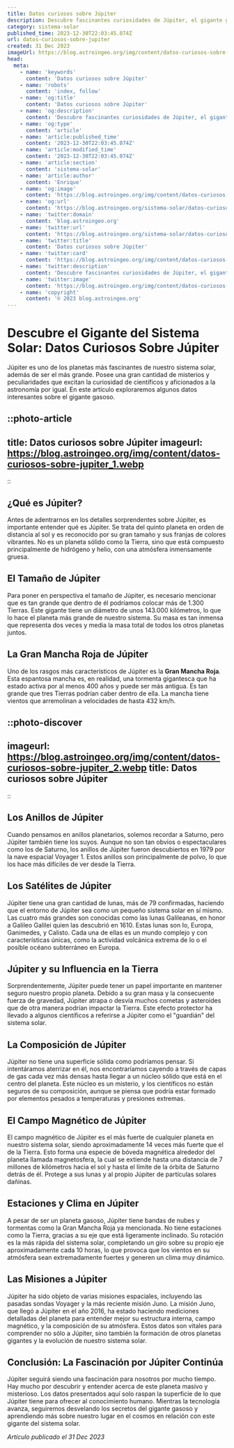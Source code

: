 ```yaml
---
title: Datos curiosos sobre Júpiter
description: Descubre fascinantes curiosidades de Júpiter, el gigante gaseoso del sistema solar con tormentas monstruosas y lunas misteriosas. ¡Explora ahora!
category: sistema-solar
published_time: 2023-12-30T22:03:45.074Z
url: datos-curiosos-sobre-jupiter
created: 31 Dec 2023
imageUrl: https://blog.astroingeo.org/img/content/datos-curiosos-sobre-jupiter_1.webp
head:
  meta:
    - name: 'keywords'
      content: 'Datos curiosos sobre Júpiter'
    - name: 'robots'
      content: 'index, follow'
    - name: 'og:title'
      content: 'Datos curiosos sobre Júpiter'
    - name: 'og:description'
      content: 'Descubre fascinantes curiosidades de Júpiter, el gigante gaseoso del sistema solar con tormentas monstruosas y lunas misteriosas. ¡Explora ahora!'
    - name: 'og:type'
      content: 'article'
    - name: 'article:published_time'
      content: '2023-12-30T22:03:45.074Z'
    - name: 'article:modified_time'
      content: '2023-12-30T22:03:45.074Z'
    - name: 'article:section'
      content: 'sistema-solar'
    - name: 'article:author'
      content: 'Enrique'
    - name: 'og:image'
      content: 'https://blog.astroingeo.org/img/content/datos-curiosos-sobre-jupiter_1.webp'
    - name: 'og:url'
      content: 'https://blog.astroingeo.org/sistema-solar/datos-curiosos-sobre-jupiter'
    - name: 'twitter:domain'
      content: 'blog.astroingeo.org'
    - name: 'twitter:url'
      content: 'https://blog.astroingeo.org/sistema-solar/datos-curiosos-sobre-jupiter'
    - name: 'twitter:title'
      content: 'Datos curiosos sobre Júpiter'
    - name: 'twitter:card'
      content: 'https://blog.astroingeo.org/img/content/datos-curiosos-sobre-jupiter_1.webp'
    - name: 'twitter:description'
      content: 'Descubre fascinantes curiosidades de Júpiter, el gigante gaseoso del sistema solar con tormentas monstruosas y lunas misteriosas. ¡Explora ahora!'
    - name: 'twitter:image'
      content: 'https://blog.astroingeo.org/img/content/datos-curiosos-sobre-jupiter_1.webp'
    - name: 'copyright'
      content: '© 2023 blog.astroingeo.org'
---
```

# Descubre el Gigante del Sistema Solar: Datos Curiosos Sobre Júpiter

Júpiter es uno de los planetas más fascinantes de nuestro sistema solar, además de ser el más grande. Posee una gran cantidad de misterios y peculiaridades que excitan la curiosidad de científicos y aficionados a la astronomía por igual. En este artículo exploraremos algunos datos interesantes sobre el gigante gasoso.

::photo-article
---
title: Datos curiosos sobre Júpiter
imageurl: https://blog.astroingeo.org/img/content/datos-curiosos-sobre-jupiter_1.webp
---
::

## **¿Qué es Júpiter?**

Antes de adentrarnos en los detalles sorprendentes sobre Júpiter, es importante entender qué es Júpiter. Se trata del quinto planeta en orden de distancia al sol y es reconocido por su gran tamaño y sus franjas de colores vibrantes. No es un planeta sólido como la Tierra, sino que está compuesto principalmente de hidrógeno y helio, con una atmósfera inmensamente gruesa.

## **El Tamaño de Júpiter**

Para poner en perspectiva el tamaño de Júpiter, es necesario mencionar que es tan grande que dentro de él podríamos colocar más de 1.300 Tierras. Este gigante tiene un diámetro de unos 143.000 kilómetros, lo que lo hace el planeta más grande de nuestro sistema. Su masa es tan inmensa que representa dos veces y media la masa total de todos los otros planetas juntos.

## **La Gran Mancha Roja de Júpiter**

Uno de los rasgos más característicos de Júpiter es la **Gran Mancha Roja**. Esta espantosa mancha es, en realidad, una tormenta gigantesca que ha estado activa por al menos 400 años y puede ser más antigua. Es tan grande que tres Tierras podrían caber dentro de ella. La mancha tiene vientos que arremolinan a velocidades de hasta 432 km/h.


::photo-discover
---
imageurl: https://blog.astroingeo.org/img/content/datos-curiosos-sobre-jupiter_2.webp
title: Datos curiosos sobre Júpiter
---
::

## **Los Anillos de Júpiter**

Cuando pensamos en anillos planetarios, solemos recordar a Saturno, pero Júpiter también tiene los suyos. Aunque no son tan obvios o espectaculares como los de Saturno, los anillos de Júpiter fueron descubiertos en 1979 por la nave espacial Voyager 1. Estos anillos son principalmente de polvo, lo que los hace más difíciles de ver desde la Tierra.

## **Los Satélites de Júpiter**

Júpiter tiene una gran cantidad de lunas, más de 79 confirmadas, haciendo que el entorno de Júpiter sea como un pequeño sistema solar en sí mismo. Las cuatro más grandes son conocidas como las lunas Galileanas, en honor a Galileo Galilei quien las descubrió en 1610. Estas lunas son Io, Europa, Ganimedes, y Calisto. Cada una de ellas es un mundo complejo y con características únicas, como la actividad volcánica extrema de Io o el posible océano subterráneo en Europa.

## **Júpiter y su Influencia en la Tierra**

Sorprendentemente, Júpiter puede tener un papel importante en mantener seguro nuestro propio planeta. Debido a su gran masa y la consecuente fuerza de gravedad, Júpiter atrapa o desvía muchos cometas y asteroides que de otra manera podrían impactar la Tierra. Este efecto protector ha llevado a algunos científicos a referirse a Júpiter como el "guardián" del sistema solar.

## **La Composición de Júpiter**

Júpiter no tiene una superficie sólida como podríamos pensar. Si intentáramos aterrizar en él, nos encontraríamos cayendo a través de capas de gas cada vez más densas hasta llegar a un núcleo sólido que está en el centro del planeta. Este núcleo es un misterio, y los científicos no están seguros de su composición, aunque se piensa que podría estar formado por elementos pesados a temperaturas y presiones extremas.

## **El Campo Magnético de Júpiter**

El campo magnético de Júpiter es el más fuerte de cualquier planeta en nuestro sistema solar, siendo aproximadamente 14 veces más fuerte que el de la Tierra. Esto forma una especie de bóveda magnética alrededor del planeta llamada magnetosfera, la cual se extiende hasta una distancia de 7 millones de kilómetros hacia el sol y hasta el límite de la órbita de Saturno detrás de él. Protege a sus lunas y al propio Júpiter de partículas solares dañinas.

## **Estaciones y Clima en Júpiter**

A pesar de ser un planeta gasoso, Júpiter tiene bandas de nubes y tormentas como la Gran Mancha Roja ya mencionada. No tiene estaciones como la Tierra, gracias a su eje que está ligeramente inclinado. Su rotación es la más rápida del sistema solar, completando un giro sobre su propio eje aproximadamente cada 10 horas, lo que provoca que los vientos en su atmósfera sean extremadamente fuertes y generen un clima muy dinámico.

## **Las Misiones a Júpiter**

Júpiter ha sido objeto de varias misiones espaciales, incluyendo las pasadas sondas Voyager y la más reciente misión Juno. La misión Juno, que llegó a Júpiter en el año 2016, ha estado haciendo mediciones detalladas del planeta para entender mejor su estructura interna, campo magnético, y la composición de su atmósfera. Estos datos son vitales para comprender no sólo a Júpiter, sino también la formación de otros planetas gigantes y la evolución de nuestro sistema solar.

## **Conclusión: La Fascinación por Júpiter Continúa**

Júpiter seguirá siendo una fascinación para nosotros por mucho tiempo. Hay mucho por descubrir y entender acerca de este planeta masivo y misterioso. Los datos presentados aquí solo raspan la superficie de lo que Júpiter tiene para ofrecer al conocimiento humano. Mientras la tecnología avanza, seguiremos desvelando los secretos del gigante gasoso y aprendiendo más sobre nuestro lugar en el cosmos en relación con este gigante del sistema solar.

_Artículo publicado el 31 Dec 2023_